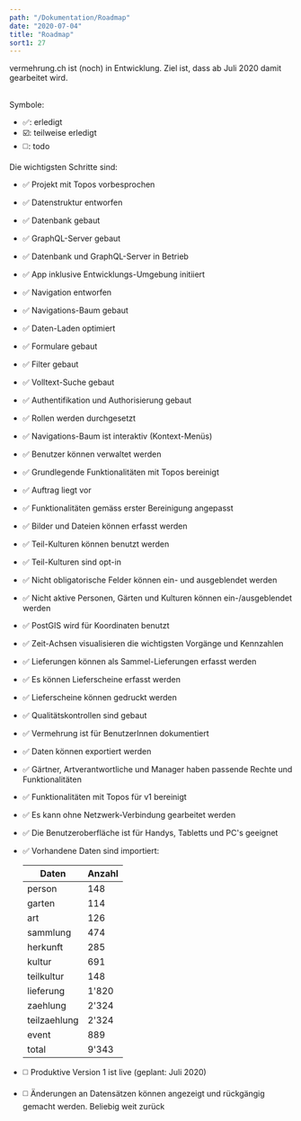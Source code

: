 ```yaml
---
path: "/Dokumentation/Roadmap"
date: "2020-07-04"
title: "Roadmap"
sort1: 27
---
```


vermehrung.ch ist (noch) in Entwicklung. Ziel ist, dass ab Juli 2020 damit gearbeitet wird.<br/><br/>

Symbole:
* :white_check_mark:: erledigt
* :ballot_box_with_check:: teilweise erledigt
* :white_medium_square:: todo

Die wichtigsten Schritte sind:

- :white_check_mark: Projekt mit Topos vorbesprochen
- :white_check_mark: Datenstruktur entworfen
- :white_check_mark: Datenbank gebaut
- :white_check_mark: GraphQL-Server gebaut
- :white_check_mark: Datenbank und GraphQL-Server in Betrieb
- :white_check_mark: App inklusive Entwicklungs-Umgebung initiiert
- :white_check_mark: Navigation entworfen
- :white_check_mark: Navigations-Baum gebaut
- :white_check_mark: Daten-Laden optimiert
- :white_check_mark: Formulare gebaut
- :white_check_mark: Filter gebaut
- :white_check_mark: Volltext-Suche gebaut
- :white_check_mark: Authentifikation und Authorisierung gebaut
- :white_check_mark: Rollen werden durchgesetzt
- :white_check_mark: Navigations-Baum ist interaktiv (Kontext-Menüs)
- :white_check_mark: Benutzer können verwaltet werden
- :white_check_mark: Grundlegende Funktionalitäten mit Topos bereinigt
- :white_check_mark: Auftrag liegt vor
- :white_check_mark: Funktionalitäten gemäss erster Bereinigung angepasst
- :white_check_mark: Bilder und Dateien können erfasst werden
- :white_check_mark: Teil-Kulturen können benutzt werden
- :white_check_mark: Teil-Kulturen sind opt-in
- :white_check_mark: Nicht obligatorische Felder können ein- und ausgeblendet werden
- :white_check_mark: Nicht aktive Personen, Gärten und Kulturen können ein-/ausgeblendet werden
- :white_check_mark: PostGIS wird für Koordinaten benutzt
- :white_check_mark: Zeit-Achsen visualisieren die wichtigsten Vorgänge und Kennzahlen
- :white_check_mark: Lieferungen können als Sammel-Lieferungen erfasst werden
- :white_check_mark: Es können Lieferscheine erfasst werden
- :white_check_mark: Lieferscheine können gedruckt werden
- :white_check_mark: Qualitätskontrollen sind gebaut
- :white_check_mark: Vermehrung ist für BenutzerInnen dokumentiert
- :white_check_mark: Daten können exportiert werden
- :white_check_mark: Gärtner, Artverantwortliche und Manager haben passende Rechte und Funktionalitäten
- :white_check_mark: Funktionalitäten mit Topos für v1 bereinigt
- :white_check_mark: Es kann ohne Netzwerk-Verbindung gearbeitet werden
- :white_check_mark: Die Benutzeroberfläche ist für Handys, Tabletts und PC's geeignet
- :white_check_mark: Vorhandene Daten sind importiert:

  | Daten        | Anzahl |
  |--------------|--------|
  | person       | 148    |
  | garten       | 114    |
  | art          | 126    |
  | sammlung     | 474    |
  | herkunft     | 285    |
  | kultur       | 691    |
  | teilkultur   | 148    |
  | lieferung    | 1'820  |
  | zaehlung     | 2'324  |
  | teilzaehlung | 2'324  |
  | event        | 889    |
  | total        | 9'343  |
  
- :white_medium_square: Produktive Version 1 ist live (geplant: Juli 2020)
- :white_medium_square: Änderungen an Datensätzen können angezeigt und rückgängig gemacht werden. Beliebig weit zurück